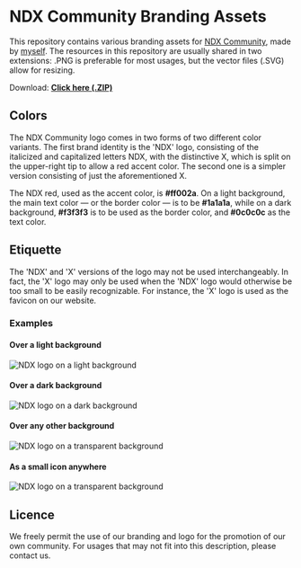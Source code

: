 # NDX Community Branding Assets
This repository contains various branding assets for [NDX Community](https://www.ndx.xyz/), made by [myself](https://github.com/skonky). The resources in this repository are usually shared in two extensions: .PNG is preferable for most usages, but the vector files (.SVG) allow for resizing.

Download: [**Click here (.ZIP)**](https://github.com/skonky/NDX-Branding-Assets/archive/master.zip)

## Colors

The NDX Community logo comes in two forms of two different color variants. The first brand identity is the 'NDX' logo, consisting of the italicized and capitalized letters NDX, with the distinctive X, which is split on the upper-right tip to allow a red accent color. The second one is a simpler version consisting of just the aforementioned X.

The NDX red, used as the accent color, is **#ff002a**. On a light background, the main text color — or the border color — is to be **#1a1a1a**, while on a dark background, **#f3f3f3** is to be used as the border color, and **#0c0c0c** as the text color.

## Etiquette

The 'NDX' and 'X' versions of the logo may not be used interchangeably. In fact, the 'X' logo may only be used when the 'NDX' logo would otherwise be too small to be easily recognizable. For instance, the 'X' logo is used as the favicon on our website.

### Examples

#### Over a light background
![NDX logo on a light background](https://abc.ndx.xyz/NDX-Branding-Assets/examples/white_bg.jpg)

#### Over a dark background
![NDX logo on a dark background](https://abc.ndx.xyz/NDX-Branding-Assets/examples/black_bg.jpg)

#### Over any other background
![NDX logo on a transparent background](https://abc.ndx.xyz/NDX-Branding-Assets/examples/any_bg.jpg)

#### As a small icon anywhere
![NDX logo on a transparent background](https://abc.ndx.xyz/NDX-Branding-Assets/examples/x_icon.jpg)

## Licence

We freely permit the use of our branding and logo for the promotion of our own community. For usages that may not fit into this description, please contact us.
